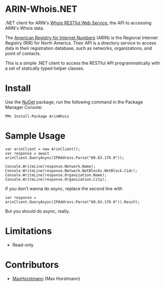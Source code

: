 ARIN-Whois.NET
==============

.NET client for ARIN's [Whois RESTful Web Service](https://www.arin.net/resources/whoisrws/index.html), the API to accessing ARIN's Whois data.


The [American Registry for Internet Numbers](https://www.arin.net/) (ARIN) is the Regional Internet Registry (RIR) for North America. Their API is a directory service to access data in their registration database, such as networks, organizations, and point of contacts.

This is a simple .NET client to access the RESTful API programmatically with a set of statically typed helper classes.

Install
============

Use the [NuGet](https://www.nuget.org/packages/ArinWhois) package, run the following command in the Package Manager Console:

    PM> Install-Package ArinWhois



Sample Usage
============

    var arinClient = new ArinClient();
    var response = await arinClient.QueryAsync(IPAddress.Parse("69.63.176.0"));

    Console.WriteLine(response.Network.Name);
    Console.WriteLine(response.Network.NetBlocks.NetBlock.Cidr);
    Console.WriteLine(response.Organization.Name);
    Console.WriteLine(response.Organization.City);

If you don't wanna do async, replace the second line with 


    var response = arinClient.QueryAsync(IPAddress.Parse("69.63.176.0")).Result;
    
But you should do async, really.


Limitations
===========
* Read-only



Contributors
============
* [MaxHorstmann](https://github.com/MaxHorstmann) (Max Horstmann)




